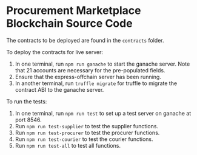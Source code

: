 # Procurement Marketplace Blockchain Source Code

The contracts to be deployed are found in the <code>contracts</code> folder.

To deploy the contracts for live server:

1. In one terminal, run `npm run ganache` to start the ganache server. Note that 21 accounts are necessary for the pre-populated fields.
2. Ensure that the express-offchain server has been running.
3. In another terminal, run `truffle migrate` for truffle to migrate the contract ABI to the ganache server.

To run the tests:

1. In one terminal, run `npm run test` to set up a test server on ganache at port 8546.
2. Run `npm run test-supplier` to test the supplier functions.
3. Run `npm run test-procurer` to test the procurer functions.
4. Run `npm run test-courier` to test the courier functions.
5. Run `npm run test-all` to test all functions.